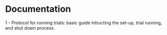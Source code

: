 # Documentation

1 - Protocol for running trials: basic guide intructing the set-up, trial running, and shut down process.
